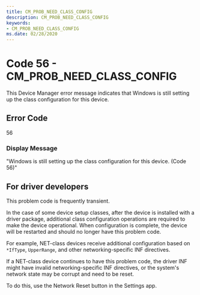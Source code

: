 ```yaml
---
title: CM_PROB_NEED_CLASS_CONFIG
description: CM_PROB_NEED_CLASS_CONFIG
keywords:
- CM_PROB_NEED_CLASS_CONFIG
ms.date: 02/28/2020
---
```


# Code 56 - CM_PROB_NEED_CLASS_CONFIG

This Device Manager error message indicates that Windows is still setting up the class configuration for this device.


## Error Code

56

### Display Message

"Windows is still setting up the class configuration for this device. (Code 56)"


## For driver developers

This problem code is frequently transient.

In the case of some device setup classes, after the device is installed with a driver package, additional class configuration operations are required to make the device operational.  When configuration is complete, the device will be restarted and should no longer have this problem code.

For example, NET-class devices receive additional configuration based on `*IfType`, `UpperRange`, and other networking-specific INF directives.

If a NET-class device continues to have this problem code, the driver INF might have invalid networking-specific INF directives, or the system's network state may be corrupt and need to be reset.

To do this, use the Network Reset button in the Settings app.
